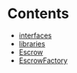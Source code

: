 

# Contents
- [interfaces](/contracts/interfaces)
- [libraries](/contracts/libraries)
- [Escrow](Escrow.sol/contract.Escrow.md)
- [EscrowFactory](EscrowFactory.sol/contract.EscrowFactory.md)
